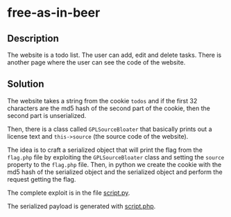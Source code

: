 # free-as-in-beer

## Description

The website is a todo list. The user can add, edit and delete tasks. There is another page where the user can see the code of the website.

## Solution

The website takes a string from the cookie `todos` and if the first 32 characters are the md5 hash of the second part of the cookie, then the second part is unserialized.

Then, there is a class called `GPLSourceBloater` that basically prints out a license text and `this->source` (the source code of the website).

The idea is to craft a serialized object that will print the flag from the `flag.php` file by exploiting the `GPLSourceBloater` class and setting the `source` property to the `flag.php` file. Then, in python we create the cookie with the md5 hash of the serialized object and the serialized object and perform the request getting the flag.

The complete exploit is in the file [script.py](script.py).

The serialized payload is generated with [script.php](script.php).

